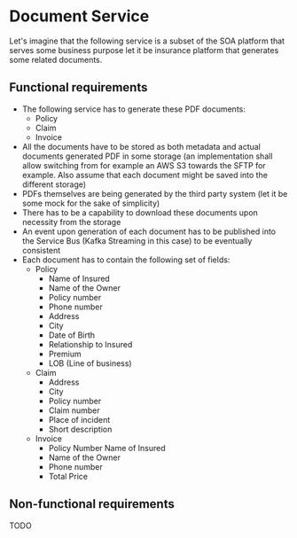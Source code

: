 # Document Service

Let's imagine that the following service is a subset of the SOA platform that serves some business purpose let it be
insurance platform that generates some related documents.

## Functional requirements

* The following service has to generate these PDF documents:
    * Policy
    * Claim
    * Invoice
* All the documents have to be stored as both metadata and actual documents generated PDF in some storage (an
  implementation shall allow switching from for example an AWS S3 towards the SFTP for example. Also assume that each
  document might be saved into the different storage)
* PDFs themselves are being generated by the third party system (let it be some mock for the sake of simplicity)
* There has to be a capability to download these documents upon necessity from the storage
* An event upon generation of each document has to be published into the Service Bus (Kafka Streaming in this case) to
  be eventually consistent
* Each document has to contain the following set of fields:
    * Policy
        * Name of Insured
        * Name of the Owner
        * Policy number
        * Phone number
        * Address
        * City
        * Date of Birth
        * Relationship to Insured
        * Premium
        * LOB (Line of business)
    * Claim
        * Address
        * City
        * Policy number
        * Claim number
        * Place of incident
        * Short description
    * Invoice
        * Policy Number
          Name of Insured
        * Name of the Owner
        * Phone number
        * Total Price

## Non-functional requirements

TODO
